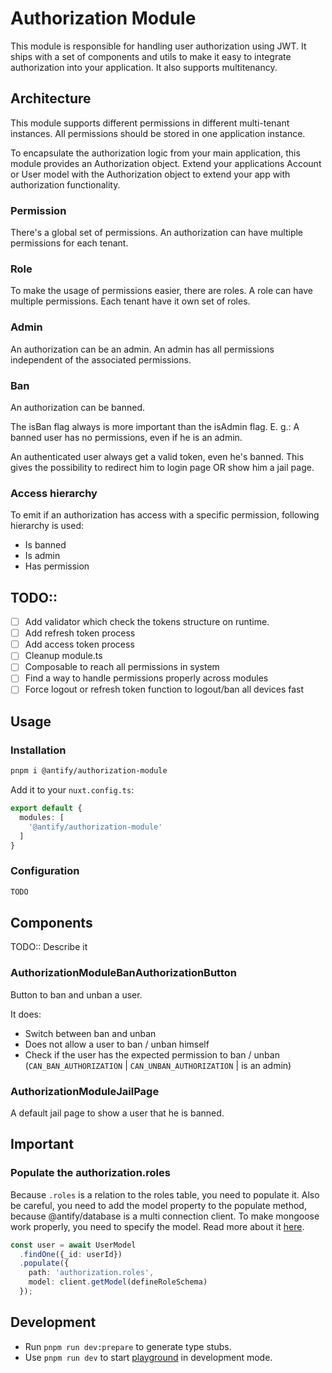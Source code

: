 # Authorization Module

This module is responsible for handling user authorization using JWT.
It ships with a set of components and utils to make it easy to integrate authorization into your application.
It also supports multitenancy.

## Architecture

This module supports different permissions in different multi-tenant instances.
All permissions should be stored in one application instance.

To encapsulate the authorization logic from your main application, this module provides an Authorization object.
Extend your applications Account or User model with the Authorization object to extend your app with
authorization functionality.

### Permission

There's a global set of permissions. An authorization can have multiple permissions
for each tenant.

### Role

To make the usage of permissions easier, there are roles. A role can have multiple permissions.
Each tenant have it own set of roles.

### Admin

An authorization can be an admin. An admin has all permissions
independent of the associated permissions.

### Ban

An authorization can be banned.

The isBan flag always is more important than the isAdmin flag.
E. g.: A banned user has no permissions, even if he is an admin.

An authenticated user always get a valid token, even he's banned.
This gives the possibility to redirect him to login page OR show him a jail page.

### Access hierarchy

To emit if an authorization has access with a specific permission,
following hierarchy is used:

- Is banned
- Is admin
- Has permission

## TODO::

- [ ] Add validator which check the tokens structure on runtime.
- [ ] Add refresh token process
- [ ] Add access token process
- [ ] Cleanup module.ts
- [ ] Composable to reach all permissions in system
- [ ] Find a way to handle permissions properly across modules
- [ ] Force logout or refresh token function to logout/ban all devices fast

## Usage

### Installation

```bash
pnpm i @antify/authorization-module
```

Add it to your `nuxt.config.ts`:

```typescript
export default {
  modules: [
    '@antify/authorization-module'
  ]
}
```

### Configuration

```typescript
TODO
```

## Components

TODO:: Describe it

### AuthorizationModuleBanAuthorizationButton

Button to ban and unban a user.

It does:

- Switch between ban and unban
- Does not allow a user to ban / unban himself
- Check if the user has the expected permission to ban / unban (`CAN_BAN_AUTHORIZATION` | `CAN_UNBAN_AUTHORIZATION` | is
  an admin)

### AuthorizationModuleJailPage

A default jail page to show a user that he is banned.

## Important

### Populate the authorization.roles

Because `.roles` is a relation to the roles table, you need to populate it.
Also be careful, you need to add the model property to the populate method, because @antify/database
is a multi connection client. To make mongoose work properly, you need to specify the model.
Read more about
it [here](https://github.com/antify/database?tab=readme-ov-file#error-schema-hasnt-been-registered-for-model).

```typescript
const user = await UserModel
  .findOne({_id: userId})
  .populate({
    path: 'authorization.roles',
    model: client.getModel(defineRoleSchema)
  });
```

## Development

- Run `pnpm run dev:prepare` to generate type stubs.
- Use `pnpm run dev` to start [playground](./playground) in development mode.
